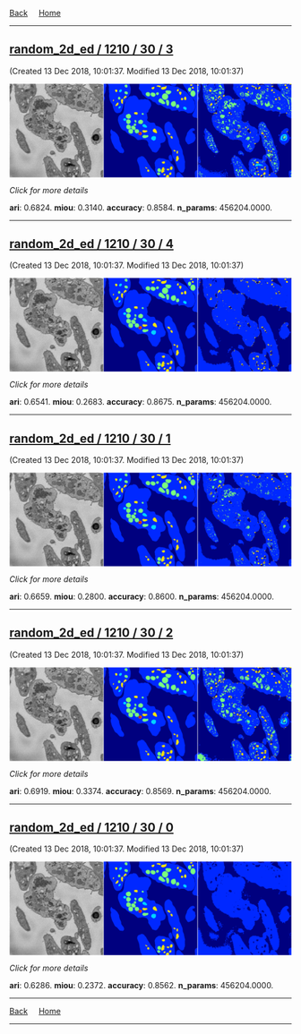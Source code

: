 
[Back](..)&nbsp;&nbsp;&nbsp;&nbsp;&nbsp;[Home](https://leapmanlab.github.io/snapshots)

---

<div class="summary"><a href="3"><h2>random_2d_ed / 1210 / 30 / 3</h2></a><p>(Created 13 Dec 2018, 10:01:37. Modified 13 Dec 2018, 10:01:37)
</p><a href="3"><img src="3/media/summary.png" align="center"></a><p>
<i>Click for more details</i>
</p></div>

**ari**: 0.6824. **miou**: 0.3140. **accuracy**: 0.8584. **n_params**: 456204.0000. 

---

<div class="summary"><a href="4"><h2>random_2d_ed / 1210 / 30 / 4</h2></a><p>(Created 13 Dec 2018, 10:01:37. Modified 13 Dec 2018, 10:01:37)
</p><a href="4"><img src="4/media/summary.png" align="center"></a><p>
<i>Click for more details</i>
</p></div>

**ari**: 0.6541. **miou**: 0.2683. **accuracy**: 0.8675. **n_params**: 456204.0000. 

---

<div class="summary"><a href="1"><h2>random_2d_ed / 1210 / 30 / 1</h2></a><p>(Created 13 Dec 2018, 10:01:37. Modified 13 Dec 2018, 10:01:37)
</p><a href="1"><img src="1/media/summary.png" align="center"></a><p>
<i>Click for more details</i>
</p></div>

**ari**: 0.6659. **miou**: 0.2800. **accuracy**: 0.8600. **n_params**: 456204.0000. 

---

<div class="summary"><a href="2"><h2>random_2d_ed / 1210 / 30 / 2</h2></a><p>(Created 13 Dec 2018, 10:01:37. Modified 13 Dec 2018, 10:01:37)
</p><a href="2"><img src="2/media/summary.png" align="center"></a><p>
<i>Click for more details</i>
</p></div>

**ari**: 0.6919. **miou**: 0.3374. **accuracy**: 0.8569. **n_params**: 456204.0000. 

---

<div class="summary"><a href="0"><h2>random_2d_ed / 1210 / 30 / 0</h2></a><p>(Created 13 Dec 2018, 10:01:37. Modified 13 Dec 2018, 10:01:37)
</p><a href="0"><img src="0/media/summary.png" align="center"></a><p>
<i>Click for more details</i>
</p></div>

**ari**: 0.6286. **miou**: 0.2372. **accuracy**: 0.8562. **n_params**: 456204.0000. 

---

[Back](..)&nbsp;&nbsp;&nbsp;&nbsp;&nbsp;[Home](https://leapmanlab.github.io/snapshots)

---